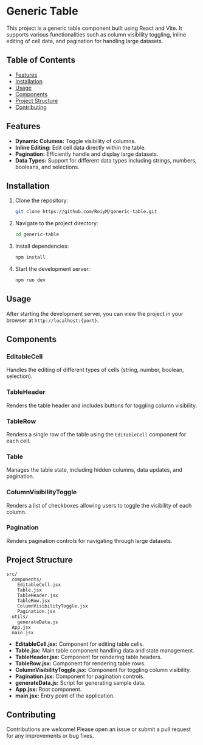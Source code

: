# Generic Table

This project is a generic table component built using React and Vite. It supports various functionalities such as column visibility toggling, inline editing of cell data, and pagination for handling large datasets.

## Table of Contents

- [Features](#features)
- [Installation](#installation)
- [Usage](#usage)
- [Components](#components)
- [Project Structure](#project-structure)
- [Contributing](#contributing)

## Features

- **Dynamic Columns:** Toggle visibility of columns.
- **Inline Editing:** Edit cell data directly within the table.
- **Pagination:** Efficiently handle and display large datasets.
- **Data Types:** Support for different data types including strings, numbers, booleans, and selections.

## Installation

1. Clone the repository:

   ```bash
   git clone https://github.com/RoiyM/generic-table.git
   ```

2. Navigate to the project directory:

   ```bash
   cd generic-table
   ```

3. Install dependencies:

   ```bash
   npm install
   ```

4. Start the development server:

   ```bash
   npm run dev
   ```

## Usage

After starting the development server, you can view the project in your browser at `http://localhost:{port}`.

## Components

### EditableCell

Handles the editing of different types of cells (string, number, boolean, selection).

### TableHeader

Renders the table header and includes buttons for toggling column visibility.

### TableRow

Renders a single row of the table using the `EditableCell` component for each cell.

### Table

Manages the table state, including hidden columns, data updates, and pagination.

### ColumnVisibilityToggle

Renders a list of checkboxes allowing users to toggle the visibility of each column.

### Pagination

Renders pagination controls for navigating through large datasets.

## Project Structure

```
src/
  components/
    EditableCell.jsx
    Table.jsx
    TableHeader.jsx
    TableRow.jsx
    ColumnVisibilityToggle.jsx
    Pagination.jsx
  utils/
    generateData.js
  App.jsx
  main.jsx
```

- **EditableCell.jsx:** Component for editing table cells.
- **Table.jsx:** Main table component handling data and state management.
- **TableHeader.jsx:** Component for rendering table headers.
- **TableRow.jsx:** Component for rendering table rows.
- **ColumnVisibilityToggle.jsx:** Component for toggling column visibility.
- **Pagination.jsx:** Component for pagination controls.
- **generateData.js:** Script for generating sample data.
- **App.jsx:** Root component.
- **main.jsx:** Entry point of the application.

## Contributing

Contributions are welcome! Please open an issue or submit a pull request for any improvements or bug fixes.

